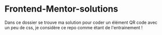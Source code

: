 # Frontend-Mentor-solutions
Dans ce dossier se trouve ma solution pour coder un élément QR code avec un peu de css, je considère ce repo comme étant de l'entrainement !
